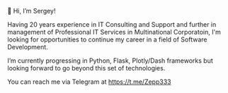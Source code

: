 👋 Hi, I’m Sergey!

Having 20 years experience in IT Consulting and Support and further in management of Professional IT Services in Multinational Corporatoin, I'm looking for 
opportunities to continue my career in a field of Software Development. 

I’m currently progressing in Python, Flask, Plotly/Dash frameworks but looking forward to go beyond this set of technologies.

You can reach me via Telegram at https://t.me/Zepp333

<!---
Zepp333333/Zepp333333 is a ✨ special ✨ repository because its `README.md` (this file) appears on your GitHub profile.
You can click the Preview link to take a look at your changes.
--->
